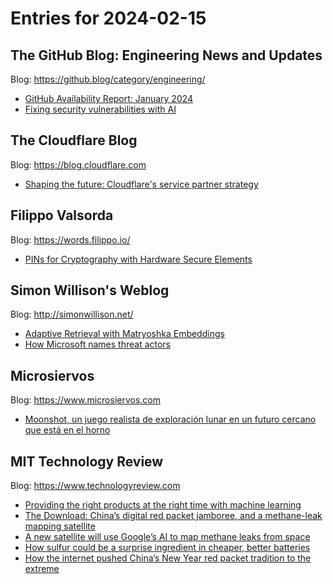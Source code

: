 # Entries for 2024-02-15
## The GitHub Blog: Engineering News and Updates 
Blog: https://github.blog/category/engineering/ 

- [GitHub Availability Report: January 2024](https://github.blog/2024-02-14-github-availability-report-january-2024/)
- [Fixing security vulnerabilities with AI](https://github.blog/2024-02-14-fixing-security-vulnerabilities-with-ai/)
##  The Cloudflare Blog  
Blog: https://blog.cloudflare.com 

- [Shaping the future: Cloudflare's service partner strategy](https://blog.cloudflare.com/shaping-the-future-cloudflares-service-partner-strategy)
## Filippo Valsorda 
Blog: https://words.filippo.io/ 

- [PINs for Cryptography with Hardware Secure Elements](https://words.filippo.io/dispatches/secure-elements/)
## Simon Willison's Weblog 
Blog: http://simonwillison.net/ 

- [Adaptive Retrieval with Matryoshka Embeddings](https://simonwillison.net/2024/Feb/15/adaptive-retrieval-with-matryoshka-embeddings/#atom-everything)
- [How Microsoft names threat actors](https://simonwillison.net/2024/Feb/14/how-microsoft-names-threat-actors/#atom-everything)
## Microsiervos 
Blog: https://www.microsiervos.com 

- [Moonshot, un juego realista de exploración lunar en un futuro cercano que está en el horno](https://www.microsiervos.com/archivo/juegos-y-diversion/moonshot-juego-exploracion-lunar.html)
## MIT Technology Review 
Blog: https://www.technologyreview.com 

- [Providing the right products at the right time with machine learning](https://www.technologyreview.com/2024/02/14/1088067/providing-the-right-products-at-the-right-time-with-machine-learning/)
- [The Download: China’s digital red packet jamboree, and a methane-leak mapping satellite](https://www.technologyreview.com/2024/02/14/1088209/chinas-digital-red-packet-methane-leak-mapping-satellite/)
- [A new satellite will use Google’s AI to map methane leaks from space](https://www.technologyreview.com/2024/02/14/1088198/satellite-google-ai-map-methane-leaks/)
- [How sulfur could be a surprise ingredient in cheaper, better batteries](https://www.technologyreview.com/2024/02/14/1088177/sulfur-cheaper-better-batteries/)
- [How the internet pushed China’s New Year red packet tradition to the extreme](https://www.technologyreview.com/2024/02/14/1088182/new-year-red-packet-apps/)